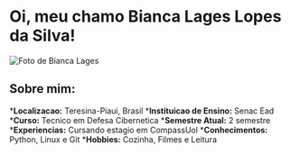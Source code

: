 # Oi, meu chamo **Bianca Lages Lopes da Silva!**

![Foto de Bianca Lages](Evidencias/Imagem%20do%20WhatsApp%20de%202024-08-14%20à(s)%2011.30.27_20e7c8e7.jpg)

## **Sobre mim:**

***Localizacao:** Teresina-Piaui, Brasil
***Instituicao de Ensino:** Senac Ead
***Curso:** Tecnico em Defesa Cibernetica
***Semestre Atual:** 2 semestre
***Experiencias:** Cursando estagio em CompassUol
***Conhecimentos:** Python, Linux e Git 
***Hobbies:** Cozinha, Filmes e Leitura
